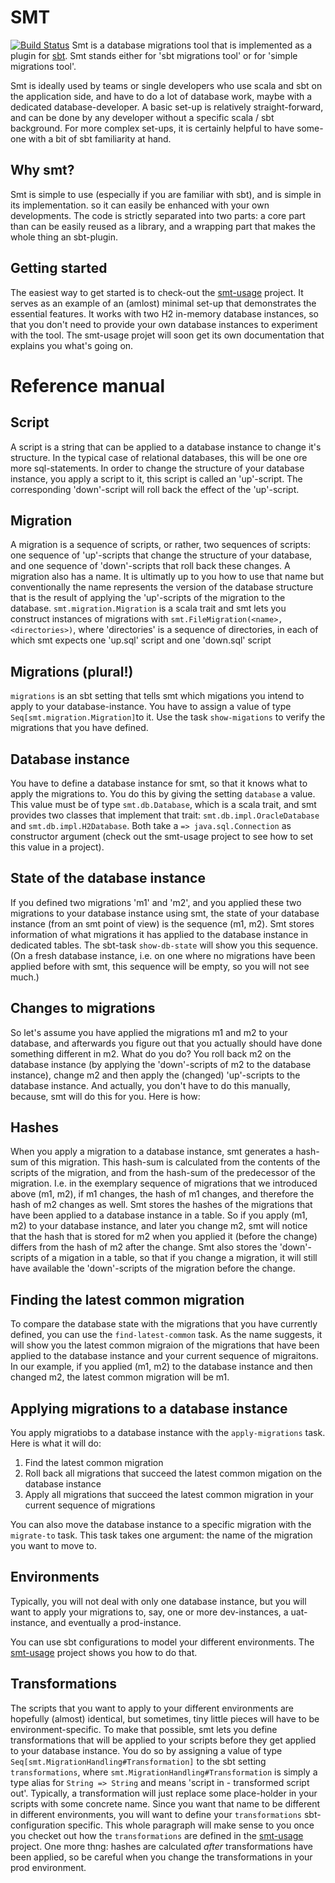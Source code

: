 # SMT
[![Build Status](https://travis-ci.org/davidpeklak/smt.svg?branch=master)](https://travis-ci.org/davidpeklak/smt)
Smt is a database migrations tool that is implemented as a plugin for [sbt](http://www.scala-sbt.org). Smt stands either for 'sbt migrations tool' or for 'simple migrations tool'.

Smt is ideally used by teams or single developers who use scala and sbt on the application side, and have to do a lot of database work, maybe with a dedicated database-developer. A basic set-up is relatively straight-forward, and can be done by any developer without a specific scala / sbt background. For more complex set-ups, it is certainly helpful to have
some-one with a bit of sbt familiarity at hand.

## Why smt?
Smt is simple to use (especially if you are familiar with sbt), and is simple in its implementation. so it can easily be enhanced with your own developments. The code is strictly separated into two parts: a core part than can be easily reused
as a library, and a wrapping part that makes the whole thing an sbt-plugin.

## Getting started
The easiest way to get started is to check-out the [smt-usage](https://github.com/davidpeklak/smt-usage) project. It serves as an example of an (amlost) minimal set-up that demonstrates the essential features. It works with two H2 in-memory database instances, so that you don't need to provide your own database instances to experiment with the tool. The smt-usage projet will soon get its own documentation that explains you what's going on.

# Reference manual
## Script
A script is a string that can be applied to a database instance to change it's structure. In the typical case of relational databases, this will be one ore more sql-statements. In order to change the structure of your database instance, you apply a script to it, this script is called an 'up'-script. The corresponding 'down'-script will roll back the effect of the 'up'-script.
## Migration
A migration is a sequence of scripts, or rather, two sequences of scripts: one sequence of 'up'-scripts that change the structure of your database, and one sequence of 'down'-scripts that roll back these changes. A migration also has a name. It is ultimatly up to you how to use that name but conventionally the name represents the version of the database structure that is the result of applying the 'up'-scripts of the migration to the database. `smt.migration.Migration` is a scala trait and smt lets you construct instances of migrations with `smt.FileMigration(<name>, <directories>)`, where 'directories' is a sequence of directories, in each of which smt expects one 'up.sql' script and one 'down.sql' script
## Migrations (plural!)
`migrations` is an sbt setting that tells smt which migations you intend to apply to your database-instance. You have to assign a value of type `Seq[smt.migration.Migration]`to it.
Use the task `show-migations` to verify the migrations that you have defined. 

## Database instance
You have to define a database instance for smt, so that it knows what to apply the migrations to. You do this by giving the setting `database` a value. This value must be of type `smt.db.Database`, which is a scala trait, and smt provides two classes that implement that trait: `smt.db.impl.OracleDatabase` and `smt.db.impl.H2Database`. Both take a `=> java.sql.Connection` as constructor argument (check out the smt-usage project to see how to set this value in a project).
## State of the database instance
If you defined two migrations 'm1' and 'm2', and you applied these two migrations to your database instance using smt, the state of your database instance (from an smt point of view) is the sequence (m1, m2). Smt stores information of what migrations it has applied to the database instance in dedicated tables. The sbt-task `show-db-state` will show you this sequence. (On a fresh database instance, i.e. on one where no migrations have been applied before with smt, this sequence will be empty, so you will not see much.)

## Changes to migrations
So let's assume you have applied the migrations m1 and m2 to your database, and afterwards you figure out that you actually should have done something different in m2. What do you do? You roll back m2 on the database instance (by applying the 'down'-scripts of m2 to the database instance), change m2 and then apply the (changed) 'up'-scripts to the database instance. And actually, you don't have to do this manually, because, smt will do this for you. Here is how:
## Hashes
When you apply a migration to a database instance, smt generates a hash-sum of this migration. This hash-sum is calculated from the contents of the scripts of the migration, and from the hash-sum of the predecessor of the migration. I.e. in the exemplary sequence of migrations that we introduced above (m1, m2), if m1 changes, the hash of m1 changes, and therefore the hash of m2 changes as well. Smt stores the hashes of the migrations that have been applied to a database instance in a table. So if you apply (m1, m2) to your database instance, and later you change m2, smt will notice that the hash that is stored for m2 when you applied it (before the change) differs from the hash of m2 after the change. Smt also stores the 'down'-scripts of a migation in a table, so that if you change a migration, it will still have available the 'down'-scripts of the migration before the change.
## Finding the latest common migration
To compare the database state with the migrations that you have currently defined, you can use the `find-latest-common` task. As the name suggests, it will show you the latest common migraion of the migrations that have been applied to the database instance and your current sequence of migraitons. In our example, if you applied (m1, m2) to the database instance and then changed m2, the latest common migration will be m1.
## Applying migrations to a database instance
You apply migratiobs to a database instance with the `apply-migrations` task. Here is what it will do:

1. Find the latest common migration
2. Roll back all migrations that succeed the latest common migation on the database instance
3. Apply all migrations that succeed the latest common migration in your current sequence of migrations

You can also move the database instance to a specific migration with the `migrate-to` task. This task takes one argument: the name of the migration you want to move to.

## Environments
Typically, you will not deal with only one database instance, but you will want to apply your migrations to, say, one or more dev-instances, a uat-instance, and eventually a prod-instance.

You can use sbt configurations to model your different environments. The [smt-usage](https://github.com/davidpeklak/smt-usage) project shows you how to do that.
 
## Transformations
The scripts that you want to apply to your different environments are hopefully (almost) identical, but sometimes, tiny little pieces will have to be environment-specific. To make that possible, smt lets you define transformations that will be applied to your scripts before they get applied to your database instance. You do so by assigning a value of type `Seq[smt.MigrationHandling#Transformation]` to the sbt setting `transformations`, where `smt.MigrationHandling#Transformation` is simply a type alias for `String => String` and means 'script in - transformed script out'. Typically, a transformation will just replace some place-holder in your scripts with some concrete name. Since you want that name to be different in different environments, you will want to define your `transformations` sbt-configuration specific. This whole paragraph will make sense to you once you checket out how the `transformations` are defined in the [smt-usage](https://github.com/davidpeklak/smt-usage) project. One more thng: hashes are calculated *after* transformations have been applied, so be careful when you change the transformations in your prod environment.
